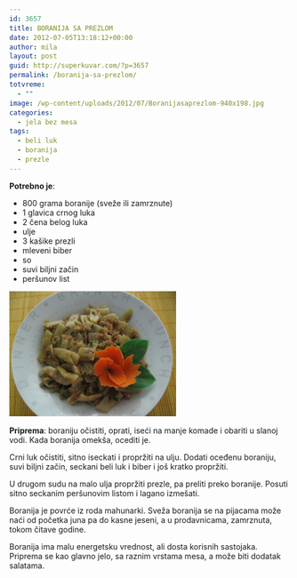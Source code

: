 ```yaml
---
id: 3657
title: BORANIJA SA PREZLOM
date: 2012-07-05T13:18:12+00:00
author: mila
layout: post
guid: http://superkuvar.com/?p=3657
permalink: /boranija-sa-prezlom/
totvreme:
  - ""
image: /wp-content/uploads/2012/07/Boranijasaprezlom-940x198.jpg
categories:
  - jela bez mesa
tags:
  - beli luk
  - boranija
  - prezle
---
```

**Potrebno je**:

  * 800 grama boranije (sveže ili zamrznute)
  * 1 glavica crnog luka
  * 2 čena belog luka
  * ulje
  * 3 kašike prezli
  * mleveni biber
  * so
  * suvi biljni začin
  * peršunov list

<img class="alignnone size-medium wp-image-3658" title="Boranijasaprezlom" src="/wp-content/uploads/2012/07/Boranijasaprezlom-1024x768.jpg" alt="" width="300" height="225" /> 

**Priprema**: boraniju očistiti, oprati, iseći na manje komade i obariti u slanoj vodi. Kada boranija omekša, ocediti je.

Crni luk očistiti, sitno iseckati i propržiti na ulju. Dodati oceđenu boraniju, suvi biljni začin, seckani beli luk i biber i još kratko propržiti.

U drugom sudu na malo ulja propržiti prezle, pa preliti preko boranije. Posuti sitno seckanim peršunovim listom i lagano izmešati.

Boranija je povrće iz roda mahunarki. Sveža boranija se na pijacama može naći od početka juna pa do kasne jeseni, a u prodavnicama, zamrznuta, tokom čitave godine.

Boranija ima malu energetsku vrednost, ali dosta korisnih sastojaka. Priprema se kao glavno jelo, sa raznim vrstama mesa, a može biti dodatak salatama.